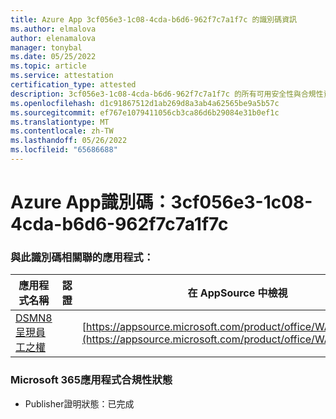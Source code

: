 ```yaml
---
title: Azure App 3cf056e3-1c08-4cda-b6d6-962f7c7a1f7c 的識別碼資訊
ms.author: elmalova
author: elenamalova
manager: tonybal
ms.date: 05/25/2022
ms.topic: article
ms.service: attestation
certification_type: attested
description: 3cf056e3-1c08-4cda-b6d6-962f7c7a1f7c 的所有可用安全性與合規性資訊。
ms.openlocfilehash: d1c91867512d1ab269d8a3ab4a62565be9a5b57c
ms.sourcegitcommit: ef767e1079411056cb3ca86d6b29084e31b0ef1c
ms.translationtype: MT
ms.contentlocale: zh-TW
ms.lasthandoff: 05/26/2022
ms.locfileid: "65686688"
---
```

# <a name="azure-app-id-3cf056e3-1c08-4cda-b6d6-962f7c7a1f7c"></a>Azure App識別碼：3cf056e3-1c08-4cda-b6d6-962f7c7a1f7c


### <a name="apps-associated-with-this-id"></a>與此識別碼相關聯的應用程式：
| **應用程式名稱** | **認證** | **在 AppSource 中檢視** |
|--------------|---------------|-----------------------|
| [DSMN8 呈現員工之權](../forward/WA200003677.md) |  | [https://appsource.microsoft.com/product/office/WA200003677](https://appsource.microsoft.com/product/office/WA200003677) |

### <a name="microsoft-365-app-compliance-status"></a>Microsoft 365應用程式合規性狀態
- Publisher證明狀態：已完成

